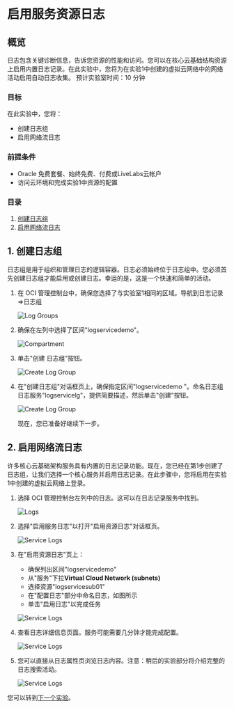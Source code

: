 # 启用服务资源日志

## 概览

日志包含关键诊断信息，告诉您资源的性能和访问。您可以在核心云基础结构资源上启用内置日志记录。在此实验中，您将为在实验1中创建的虚拟云网络中的网络活动启用自动日志收集。
预计实验室时间：10 分钟

### 目标

在此实验中，您将：
* 创建日志组
* 启用网络流日志

### 前提条件

* Oracle 免费套餐、始终免费、付费或LiveLabs云帐户
* 访问云环境和完成实验1中资源的配置

### 目录

1. [创建日志组](#step1)
2. [启用网络流日志](#step2)

<a name="step1"></a>

## 1. 创建日志组

日志组是用于组织和管理日志的逻辑容器。日志必须始终位于日志组中。您必须首先创建日志组才能启用或创建日志。幸运的是，这是一个快速和简单的活动。

1. 在 OCI 管理控制台中，确保您选择了与实验室1相同的区域。导航到日志记录=>日志组

      ![Log Groups](images/log-groups.png)

2. 确保在左列中选择了区间"logservicedemo"。

    ![Compartment](images/select-compartment-2.png)
   
3. 单击"创建 日志组"按钮。

    ![Create Log Group](images/create-log-group.png)

4. 在"创建日志组"对话框页上，确保指定区间"logservicedemo "。命名日志组日志服务"logservicelg"，提供简要描述，然后单击"创建"按钮。

    ![Create Log Group](images/create-log-group-wizard.png)


   现在，您已准备好继续下一步。

<a name="step2"></a>

## 2. 启用网络流日志

许多核心云基础架构服务具有内置的日志记录功能。现在，您已经在第1步创建了日志组，让我们选择一个核心服务并启用日志记录。在此步骤中，您将启用在实验1中创建的虚拟云网络上登录。

1.  选择 OCI 管理控制台左列中的日志。这可以在日志记录服务中找到。

    ![Logs](images/logs.png)

2.  选择"启用服务日志"以打开"启用资源日志"对话框页。

    ![Service Logs](images/enable-service-log.png)

3.  在"启用资源日志"页上：
    - 确保列出区间"logservicedemo"
    - 从"服务"下拉**Virtual Cloud Network (subnets)** 
    - 选择资源"logservicesub01"
    - 在"配置日志"部分中命名日志，如图所示
    - 单击"启用日志"以完成任务

    ![Service Logs](images/enable-service-log-wizard.png)

4. 查看日志详细信息页面。服务可能需要几分钟才能完成配置。

   ![Service Logs](images/explore-service-log-1.png)

5. 您可以直接从日志属性页浏览日志内容。注意：稍后的实验部分将介绍完整的日志搜索活动。

   ![Service Logs](images/explore-service-log-2.png)

您可以转到[下一个实验](../applog/applog.md)。
